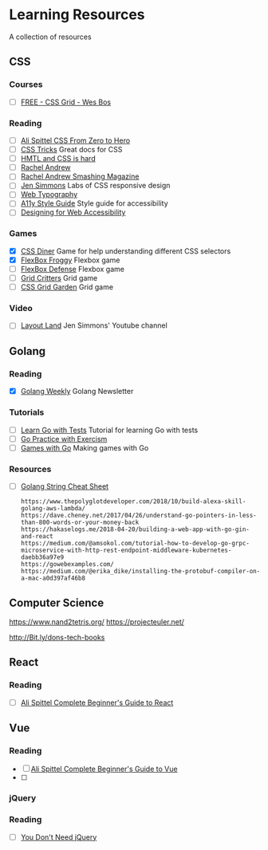 # Learning Resources

A collection of resources

## CSS

### Courses

- [ ] [FREE - CSS Grid - Wes Bos](https://cssgrid.io/)

### Reading

- [ ] [Ali Spittel CSS From Zero to Hero](https://dev.to/aspittel/css-from-zero-to-hero-3o16)
- [ ] [CSS Tricks](https://css-tricks.com/) Great docs for CSS
- [ ] [HMTL and CSS is hard](https://internetingishard.com/html-and-css/)
- [ ] [Rachel Andrew](https://rachelandrew.co.uk/css/)
- [ ] [Rachel Andrew Smashing Magazine](https://www.smashingmagazine.com/author/rachel-andrew/)
- [ ] [Jen Simmons](https://labs.jensimmons.com/) Labs of CSS responsive design
- [ ] [Web Typography](http://webtypography.net/toc/)
- [ ] [A11y Style Guide](https://a11y-style-guide.com/style-guide/) Style guide for accessibility
- [ ] [Designing for Web Accessibility](https://www.w3.org/WAI/tips/designing/)

### Games

- [x] [CSS Diner](https://flukeout.github.io/) Game for help understanding different CSS selectors
- [x] [FlexBox Froggy](https://flexboxfroggy.com/) Flexbox game
- [ ] [FlexBox Defense](http://www.flexboxdefense.com/) Flexbox game
- [ ] [Grid Critters](http://www.gridcritters.com/) Grid game
- [ ] [CSS Grid Garden](https://cssgridgarden.com/) Grid game

### Video

- [ ] [Layout Land](https://www.youtube.com/channel/UC7TizprGknbDalbHplROtag) Jen Simmons' Youtube channel

## Golang

### Reading

- [x] [Golang Weekly](https://golangweekly.com/issues/253) Golang Newsletter

### Tutorials

- [ ] [Learn Go with Tests](https://quii.gitbook.io/learn-go-with-tests) Tutorial for learning Go with tests
- [ ] [Go Practice with Exercism](https://exercism.io/my/tracks/go)
- [ ] [Games with Go](https://gameswithgo.org/) Making games with Go

### Resources

- [ ] [Golang String Cheat Sheet](https://yourbasic.org/golang/string-functions-reference-cheat-sheet/)


      https://www.thepolyglotdeveloper.com/2018/10/build-alexa-skill-golang-aws-lambda/
      https://dave.cheney.net/2017/04/26/understand-go-pointers-in-less-than-800-words-or-your-money-back
      https://hakaselogs.me/2018-04-20/building-a-web-app-with-go-gin-and-react
      https://medium.com/@amsokol.com/tutorial-how-to-develop-go-grpc-microservice-with-http-rest-endpoint-middleware-kubernetes-daebb36a97e9
      https://gowebexamples.com/
      https://medium.com/@erika_dike/installing-the-protobuf-compiler-on-a-mac-a0d397af46b8

## Computer Science

https://www.nand2tetris.org/
https://projecteuler.net/

http://Bit.ly/dons-tech-books

## React

### Reading

- [ ] [Ali Spittel Complete Beginner's Guide to React](https://dev.to/aspittel/a-complete-beginners-guide-to-react-2cl6)

## Vue

### Reading

- [ ] [Ali Spittel Complete Beginner's Guide to Vue](https://dev.to/aspittel/a-complete-beginners-guide-to-vue-422n)
- [ ]


### jQuery 

### Reading

- [ ] [You Don't Need jQuery](https://github.com/nefe/You-Dont-Need-jQuery)
